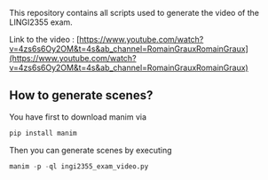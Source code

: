 This repository contains all scripts used to generate the video of the LINGI2355 exam.

Link to the video : [https://www.youtube.com/watch?v=4zs6s6Oy2OM&t=4s&ab_channel=RomainGrauxRomainGraux](https://www.youtube.com/watch?v=4zs6s6Oy2OM&t=4s&ab_channel=RomainGrauxRomainGraux)

## How to generate scenes?

You have first to download manim via 

``` python
pip install manim
```

Then you can generate scenes by executing

```python
manim -p -ql ingi2355_exam_video.py
```
